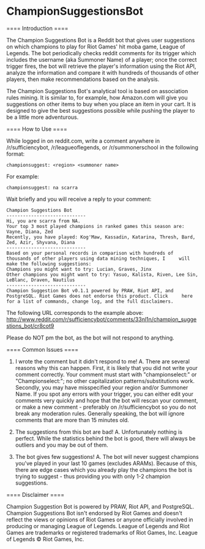 # ChampionSuggestionsBot

==== Introduction ====

The Champion Suggestions Bot is a Reddit bot that gives user suggestions on which champions to play for Riot Games' hit moba game, League of Legends. The bot periodically checks reddit comments for its trigger which includes the username (aka Summoner Name) of a player; once the correct trigger fires, the bot will retrieve the player's information using the Riot API, analyze the information and compare it with hundreds of thousands of other players, then make recommendations based on the analysis.

The Champion Suggestions Bot's analytical tool is based on association rules mining. It is similar to, for example, how Amazon.com will give you suggestions on other items to buy when you place an item in your cart. It is designed to give the best suggestions possible while pushing the player to be a little more adventurous.

==== How to Use ====

While logged in on reddit.com, write a comment anywhere in /r/sufficiencybot, /r/leagueoflegends, or /r/summonerschool in the following format:

    championsuggest: <region> <summoner name>

For example:

    championsuggest: na scarra

Wait briefly and you will receive a reply to your comment:

    Champion Suggestions Bot
    -----------------------------
    Hi, you are scarra from NA.
    Your top 3 most played champions in ranked games this season are: Vayne, Diana, Zed
    Recently, you have played: Kog'Maw, Kassadin, Katarina, Thresh, Bard, Zed, Azir, Shyvana, Diana
    -----------------------------
    Based on your personal records in comparison with hundreds of thousands of other players using data mining techniques, I     will make the following suggestions:
    Champions you might want to try: Lucian, Graves, Jinx
    Other champions you might want to try: Yasuo, Kalista, Riven, Lee Sin, LeBlanc, Draven, Nautilus
    -----------------------------
    Champion Suggestion Bot v0.1.1 powered by PRAW, Riot API, and PostgreSQL. Riot Games does not endorse this product. Click     here for a list of commands, change log, and the full disclaimers.

The following URL corresponds to the example above: http://www.reddit.com/r/sufficiencybot/comments/33nl1n/champion_suggestions_bot/cr8cot9

Please do NOT pm the bot, as the bot will not respond to anything. 

==== Common Issues ====

1. I wrote the comment but it didn't respond to me!
A. There are several reasons why this can happen. First, it is likely that you did not write your comment correctly. Your comment must start with "championselect:" or "Championselect:"; no other capitalization patterns/substitutions work. Secondly, you may have misspecified your region and/or Summoner Name.
   If you spot any errors with your trigger, you can either edit your comments very quickly and hope that the bot will rescan your comment, or make a new comment - preferably on /r/sufficiencybot so you do not break any moderation rules. Generally speaking, the bot will ignore comments that are more than 15 minutes old. 

2. The suggestions from this bot are bad!
A. Unfortunately nothing is perfect. While the statistics behind the bot is good, there will always be outliers and you may be out of them.

3. The bot gives few suggestions!
A. The bot will never suggest champions you've played in your last 10 games (excludes ARAMs). Because of this, there are edge cases which you already play the champions the bot is trying to suggest - thus providing you with only 1-2 champion suggestions. 

==== Disclaimer ====

Champion Suggestion Bot is powered by PRAW, Riot API, and PostgreSQL. Champion Suggestions Bot isn't endorsed by Riot Games and doesn't reflect the views or opinions of Riot Games or anyone officially involved in producing or managing League of Legends. League of Legends and Riot Games are trademarks or registered trademarks of Riot Games, Inc. League of Legends © Riot Games, Inc.

